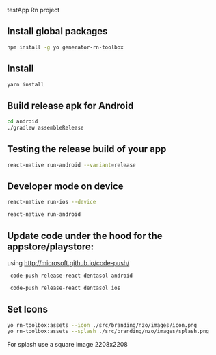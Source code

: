  testApp Rn project
## Install global packages 
```bash
npm install -g yo generator-rn-toolbox
```
## Install
```bash
yarn install
```
## Build release apk for Android
```bash
cd android
./gradlew assembleRelease
```
## Testing the release build of your app 
```bash
react-native run-android --variant=release
```
## Developer mode on device
```bash
react-native run-ios --device
```
```bash
react-native run-android
```

## Update code under the hood for the appstore/playstore:
using http://microsoft.github.io/code-push/
```bash
 code-push release-react dentasol android
```
```bash
 code-push release-react dentasol ios
```
 ## Set Icons
 ```bash
yo rn-toolbox:assets --icon ./src/branding/nzo/images/icon.png
yo rn-toolbox:assets --splash ./src/branding/nzo/images/splash.png
 ```
For splash use a square image 2208x2208
